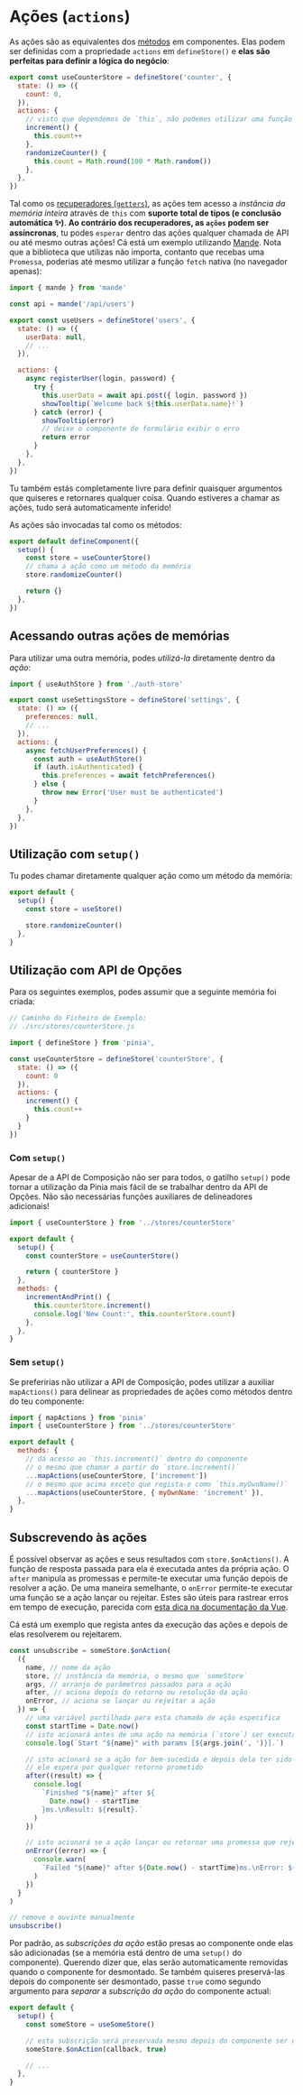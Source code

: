 # Ações (`actions`)

As ações são as equivalentes dos [métodos](https://v3.vuejs.org/guide/data-methods.html#methods) em componentes. Elas podem ser definidas com a propriedade `actions` em `defineStore()` e **elas são perfeitas para definir a lógica do negócio**:

```js
export const useCounterStore = defineStore('counter', {
  state: () => ({
    count: 0,
  }),
  actions: {
    // visto que dependemos de `this`, não podemos utilizar uma função em flecha (arrow)
    increment() {
      this.count++
    },
    randomizeCounter() {
      this.count = Math.round(100 * Math.random())
    },
  },
})
```

Tal como os [recuperadores (`getters`)](./getters.md), as ações tem acesso a _instância da memória inteira_ através de `this` com **suporte total de tipos (e conclusão automática ✨)**. **Ao contrário dos recuperadores, as `ações` podem ser assíncronas**, tu podes `esperar` dentro das ações qualquer chamada de API ou até mesmo outras ações! Cá está um exemplo utilizando [Mande](https://github.com/posva/mande). Nota que a biblioteca que utilizas não importa, contanto que recebas uma `Promessa`, poderias até mesmo utilizar a função `fetch` nativa (no navegador apenas):

```js
import { mande } from 'mande'

const api = mande('/api/users')

export const useUsers = defineStore('users', {
  state: () => ({
    userData: null,
    // ...
  }),

  actions: {
    async registerUser(login, password) {
      try {
        this.userData = await api.post({ login, password })
        showTooltip(`Welcome back ${this.userData.name}!`)
      } catch (error) {
        showTooltip(error)
        // deixe o componente de formulário exibir o erro
        return error
      }
    },
  },
})
```

Tu também estás completamente livre para definir quaisquer argumentos que quiseres e retornares qualquer coisa. Quando estiveres a chamar as ações, tudo será automaticamente inferido!

As ações são invocadas tal como os métodos:

```js
export default defineComponent({
  setup() {
    const store = useCounterStore()
    // chama a ação como um método da memória
    store.randomizeCounter()

    return {}
  },
})
```

## Acessando outras ações de memórias

Para utilizar uma outra memória, podes _utilizá-la_ diretamente dentro da _ação_:

```js
import { useAuthStore } from './auth-store'

export const useSettingsStore = defineStore('settings', {
  state: () => ({
    preferences: null,
    // ...
  }),
  actions: {
    async fetchUserPreferences() {
      const auth = useAuthStore()
      if (auth.isAuthenticated) {
        this.preferences = await fetchPreferences()
      } else {
        throw new Error('User must be authenticated')
      }
    },
  },
})
```

## Utilização com `setup()`

Tu podes chamar diretamente qualquer ação como um método da memória:

```js
export default {
  setup() {
    const store = useStore()

    store.randomizeCounter()
  },
}
```

## Utilização com API de Opções

Para os seguintes exemplos, podes assumir que a seguinte memória foi criada:

```js
// Caminho do Ficheiro de Exemplo:
// ./src/stores/counterStore.js

import { defineStore } from 'pinia',

const useCounterStore = defineStore('counterStore', {
  state: () => ({
    count: 0
  }),
  actions: {
    increment() {
      this.count++
    }
  }
})
```

### Com `setup()`

Apesar de a API de Composição não ser para todos, o gatilho `setup()` pode tornar a utilização da Pinia mais fácil de se trabalhar dentro da API de Opções. Não são necessárias funções auxiliares de delineadores adicionais!

```js
import { useCounterStore } from '../stores/counterStore'

export default {
  setup() {
    const counterStore = useCounterStore()

    return { counterStore }
  },
  methods: {
    incrementAndPrint() {
      this.counterStore.increment()
      console.log('New Count:', this.counterStore.count)
    },
  },
}
```

### Sem `setup()`

Se preferirias não utilizar a API de Composição, podes utilizar a auxiliar `mapActions()` para delinear as propriedades de ações como métodos dentro do teu componente:

```js
import { mapActions } from 'pinia'
import { useCounterStore } from '../stores/counterStore'

export default {
  methods: {
    // dá acesso ao `this.increment()` dentro do componente
    // o mesmo que chamar a partir do `store.increment()`
    ...mapActions(useCounterStore, ['increment'])
    // o mesmo que acima exceto que regista-o como `this.myOwnName()`
    ...mapActions(useCounterStore, { myOwnName: 'increment' }),
  },
}
```

## Subscrevendo às ações

É possível observar as ações e seus resultados com `store.$onActions()`. A função de resposta passada para ela é executada antes da própria ação. O `after` manipula as promessas e permite-te executar uma função depois de resolver a ação. De uma maneira semelhante, o `onError` permite-te executar uma função se a ação lançar ou rejeitar. Estes são úteis para rastrear erros em tempo de execução, parecida com [esta dica na documentação da Vue](https://v3.vuejs.org/guide/tooling/deployment.html#tracking-runtime-errors).

Cá está um exemplo que regista antes da execução das ações e depois de elas resolverem ou rejeitarem.

```js
const unsubscribe = someStore.$onAction(
  ({
    name, // nome da ação
    store, // instância da memória, o mesmo que `someStore`
    args, // arranjo de parâmetros passados para a ação
    after, // aciona depois do retorno ou resolução da ação
    onError, // aciona se lançar ou rejeitar a ação
  }) => {
    // uma variável partilhada para esta chamada de ação especifica
    const startTime = Date.now()
    // isto acionará antes de uma ação na memória (`store`) ser executada
    console.log(`Start "${name}" with params [${args.join(', ')}].`)

    // isto acionará se a ação for bem-sucedida e depois dela ter sido executada completamente.
    // ele espera por qualquer retorno prometido
    after((result) => {
      console.log(
        `Finished "${name}" after ${
          Date.now() - startTime
        }ms.\nResult: ${result}.`
      )
    })

    // isto acionará se a ação lançar ou retornar uma promessa que rejeita
    onError((error) => {
      console.warn(
        `Failed "${name}" after ${Date.now() - startTime}ms.\nError: ${error}.`
      )
    })
  }
)

// remove o ouvinte manualmente
unsubscribe()
```

Por padrão, as _subscrições da ação_ estão presas ao componente onde elas são adicionadas (se a memória está dentro de uma `setup()` do componente). Querendo dizer que, elas serão automaticamente removidas quando o componente for desmontado. Se também quiseres preservá-las depois do componente ser desmontado, passe `true` como segundo argumento para _separar_ a _subscrição da ação_ do componente actual:

```js
export default {
  setup() {
    const someStore = useSomeStore()

    // esta subscrição será preservada mesmo depois do componente ser desmontado
    someStore.$onAction(callback, true)

    // ...
  },
}
```
